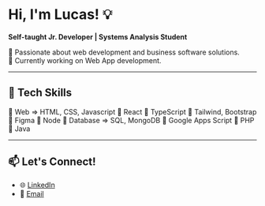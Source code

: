 # Hi, I'm Lucas! 💡
**Self-taught Jr. Developer | Systems Analysis Student**  

🚀 Passionate about web development and business software solutions.  
🎯 Currently working on Web App development. 





---

## 🤖 **Tech Skills**  
🔹 Web => HTML, CSS, Javascript
🔹 React
🔹 TypeScript
🔹 Tailwind, Bootstrap
🔹 Figma
🔹 Node
🔹 Database => SQL, MongoDB
🔹 Google Apps Script
🔹 PHP
🔹 Java





---

## 📫 **Let's Connect!**  
- 🌐 [LinkedIn](https://www.linkedin.com/in/lucasruiz0101)  
- 📧 [Email](mailto:tucorreo@example.com)  
